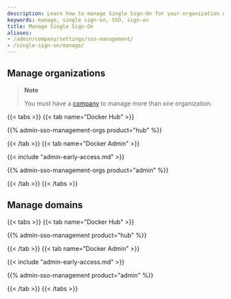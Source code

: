 ```yaml
---
description: Learn how to manage Single Sign-On for your organization or company.
keywords: manage, single sign-on, SSO, sign-on
title: Manage Single Sign-On
aliases:
- /admin/company/settings/sso-management/
- /single-sign-on/manage/
---
```


## Manage organizations

> **Note**
>
> You must have a [company](/docker-hub/creating-companies/) to manage more than one organization.

{{< tabs >}}
{{< tab name="Docker Hub" >}}

{{% admin-sso-management-orgs product="hub" %}}

{{< /tab >}}
{{< tab name="Docker Admin" >}}

{{< include "admin-early-access.md" >}}

{{% admin-sso-management-orgs product="admin" %}}

{{< /tab >}}
{{< /tabs >}}

## Manage domains

{{< tabs >}}
{{< tab name="Docker Hub" >}}

{{% admin-sso-management product="hub" %}}

{{< /tab >}}
{{< tab name="Docker Admin" >}}

{{< include "admin-early-access.md" >}}

{{% admin-sso-management product="admin" %}}

{{< /tab >}}
{{< /tabs >}}


